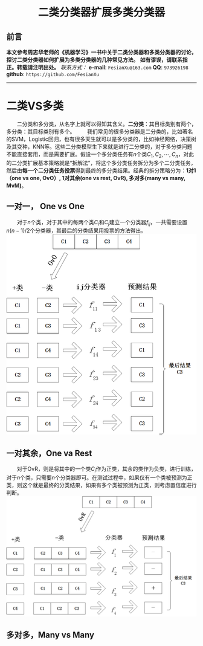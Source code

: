 <h1 align = "center">二类分类器扩展多类分类器</h1>

## 前言
**本文参考周志华老师的《机器学习》一书中关于二类分类器和多类分类器的讨论，探讨二类分类器如何扩展为多类分类器的几种常见方法。**
**如有谬误，请联系指正。转载请注明出处。**
*联系方式：*
**e-mail**: `FesianXu@163.com`
**QQ**: `973926198`
**github**: `https://github.com/FesianXu`

-----

# 二类VS多类
　　二分类和多分类，从名字上就可以得知其含义。**二分类**：其目标类别有两个，多分类：其目标类别有多个。
　　我们常见的很多分类器是二分类的，比如著名的SVM，Logistic回归，也有很多天生就可以是多分类的，比如神经网络，决策树及其变种，KNN等。这些二分类模型生下来就是进行二分类的，对于多分类问题不能直接套用，而是需要扩展。假设一个多分类任务有$n$个类$C_1,C_2,\cdots,C_n$，对此的二分类扩展基本策略就是“拆解法”，将这个多分类任务拆分为多个二分类任务，然后由**每一个二分类任务投票**得到最终的多分类结果。经典的拆分策略分为：**1对1（one vs one, OvO）, 1对其余(one vs rest, OvR), 多对多(many vs many, MvM)**。
  
## 一对一， One vs One
　　对于$n$个类，对于其中的每两个类$C_i$和$C_j$建立一个分类器$f_{ij}$，一共需要设置$n(n-1)/2$个分类器，其最后的分类结果用投票的方法得出。
![ovo][ovo]

## 一对其余，One va Rest
　　对于OvR，则是将其中的一个类$C_i$作为正类，其余的类作为负类，进行训练，对于$n$个类，只需要$n$个分类器即可。在测试过程中，如果仅有一个类被预测为正类，则这个就是最终的分类结果，如果有多个类被预测为正类，则考虑置信度进行判断。
![ovr][ovr]

## 多对多，Many vs Many





[ovo]: ./imgs/ovo.png
[ovr]: ./imgs/ovr.png